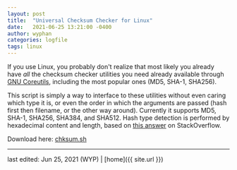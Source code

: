 ```yaml
---
layout: post
title:  "Universal Checksum Checker for Linux"
date:   2021-06-25 13:21:00 -0400
author: wyphan
categories: logfile
tags: linux
---
```


If you use Linux, you probably don't realize that most likely you already have *all* the checksum checker utilities you need already available through [GNU Coreutils](http://www.gnu.org/software/coreutils/), including the most popular ones (MD5, SHA-1, SHA256).

This script is simply a way to interface to these utilities without even caring which type it is, or even the order in which the arguments are passed (hash first then filename, or the other way around). Currently it supports MD5, SHA-1, SHA256, SHA384, and SHA512. Hash type detection is performed by hexadecimal content and length, based on [this answer](https://stackoverflow.com/questions/7662465/bash-is-there-a-simple-way-to-check-whether-a-string-is-a-valid-sha-1-or-md5/7662661#7662661) on StackOverflow.

Download here: [chksum.sh](../../../../assets/scripts/chksum.sh)

---

last edited: Jun 25, 2021 (WYP) | [home]({{ site.url }})
